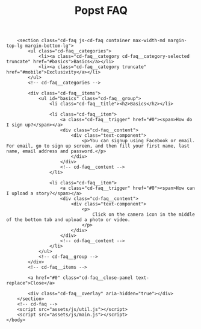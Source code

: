 <html lang="en">
    <head>
        <meta charset="UTF-8" />
        <meta name="viewport" content="width=device-width, initial-scale=1" />
        <script>
            document.getElementsByTagName("html")[0].className += " js";
        </script>
        <link rel="stylesheet" href="assets/css/style.css" />
        <title>Popst FAQ</title>
    </head>
    <body>
        <header class="cd-header flex flex-column flex-center">
            <div class="text-component text-center">
                <h1>Popst FAQ</h1>
            </div>
        </header>

        <section class="cd-faq js-cd-faq container max-width-md margin-top-lg margin-bottom-lg">
            <ul class="cd-faq__categories">
                <li><a class="cd-faq__category cd-faq__category-selected truncate" href="#basics">Basics</a></li>
                <li><a class="cd-faq__category truncate" href="#mobile">Exclusivity</a></li>
            </ul>
            <!-- cd-faq__categories -->

            <div class="cd-faq__items">
                <ul id="basics" class="cd-faq__group">
                    <li class="cd-faq__title"><h2>Basics</h2></li>

                    <li class="cd-faq__item">
                        <a class="cd-faq__trigger" href="#0"><span>How do I sign up?</span></a>
                        <div class="cd-faq__content">
                            <div class="text-component">
                                <p>You can signup using Facebook or email. For email, go to sign up screen, and then fill your first name, last name, email address and password.</p>
                            </div>
                        </div>
                        <!-- cd-faq__content -->
                    </li>

                    <li class="cd-faq__item">
                        <a class="cd-faq__trigger" href="#0"><span>How can I upload a story?</span></a>
                        <div class="cd-faq__content">
                            <div class="text-component">
                                <p>
                                    Click on the camera icon in the middle of the bottom tab and upload a photo or video.
                                </p>
                            </div>
                        </div>
                        <!-- cd-faq__content -->
                    </li>
                </ul>
                <!-- cd-faq__group -->
            </div>
            <!-- cd-faq__items -->

            <a href="#0" class="cd-faq__close-panel text-replace">Close</a>

            <div class="cd-faq__overlay" aria-hidden="true"></div>
        </section>
        <!-- cd-faq -->
        <script src="assets/js/util.js"></script>
        <script src="assets/js/main.js"></script>
    </body>
</html>
